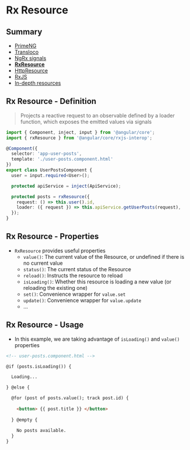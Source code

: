 # Rx Resource

<!-- .slide: class="page-title" -->



## Summary

<!-- .slide: class="toc" -->

- [PrimeNG](#/1)
- [Transloco](#/2)
- [NgRx signals](#/3)
- **[RxResource](#/4)**
- [HttpResource](#/5)
- [RxJS](#/6)
- [In-depth resources](#/7)



## Rx Resource - Definition

> Projects a reactive request to an observable defined by a loader function, which exposes the emitted values via signals

```ts
import { Component, inject, input } from '@angular/core';
import { rxResource } from '@angular/core/rxjs-interop';

@Component({
  selector: 'app-user-posts',
  template: './user-posts.component.html'
})
export class UserPostsComponent {
  user = input.required<User>();

  protected apiService = inject(ApiService);

  protected posts = rxResource({
    request: () => this.user().id,
    loader: ({ request }) => this.apiService.getUserPosts(request),
  });
}
```



## Rx Resource - Properties

- `RxResource` provides useful properties
  - `value()`: The current value of the Resource, or undefined if there is no current value
  - `status()`: The current status of the Resource
  - `reload()`: Instructs the resource to reload
  - `isLoading()`: Whether this resource is loading a new value (or reloading the existing one)
  - `set()`: Convenience wrapper for `value.set`
  - `update()`: Convenience wrapper for `value.update`
  - ...



## Rx Resource - Usage

- In this example, we are taking advantage of `isLoading()` and `value()` properties

```html
<!-- user-posts.component.html -->

@if (posts.isLoading()) {

  Loading...

} @else {

  @for (post of posts.value(); track post.id) {
  
    <button> {{ post.title }} </button>
  
  } @empty {
  
    No posts available.
  }
}
```



<!-- .slide: class="page-questions" -->



<!-- .slide: class="page-tp4" -->
